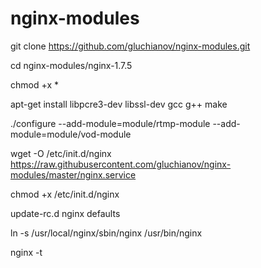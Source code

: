 # nginx-modules

git clone https://github.com/gluchianov/nginx-modules.git

cd nginx-modules/nginx-1.7.5

chmod +x *

apt-get install libpcre3-dev libssl-dev gcc g++ make

./configure --add-module=module/rtmp-module --add-module=module/vod-module

wget -O /etc/init.d/nginx  https://raw.githubusercontent.com/gluchianov/nginx-modules/master/nginx.service 

chmod +x /etc/init.d/nginx

update-rc.d nginx defaults

ln -s /usr/local/nginx/sbin/nginx /usr/bin/nginx

nginx -t
